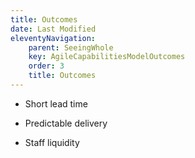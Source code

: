 ```yaml
---
title: Outcomes
date: Last Modified
eleventyNavigation:
    parent: SeeingWhole
    key: AgileCapabilitiesModelOutcomes
    order: 3
    title: Outcomes
---
```


* Short lead time

* Predictable delivery

* Staff liquidity
